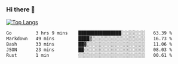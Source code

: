 ### Hi there 👋

<!--
**3Xpl0it3r/3Xpl0it3r** is a ✨ _special_ ✨ repository because its `README.md` (this file) appears on your GitHub profile.

Here are some ideas to get you started:

- 🔭 I’m currently working on ...
- 🌱 I’m currently learning ...
- 👯 I’m looking to collaborate on ...
- 🤔 I’m looking for help with ...
- 💬 Ask me about ...
- 📫 How to reach me: ...
- 😄 Pronouns: ...
- ⚡ Fun fact: ...
-->


[![Top Langs](https://github-readme-stats.vercel.app/api/top-langs/?username=3Xpl0it3r&layout=compact)](https://github.com/3Xpl0it3r/3Xpl0it3r)

<!--START_SECTION:waka-->

```txt
Go         3 hrs 9 mins    ████████████████░░░░░░░░░   63.39 %
Markdown   49 mins         ████▒░░░░░░░░░░░░░░░░░░░░   16.73 %
Bash       33 mins         ██▓░░░░░░░░░░░░░░░░░░░░░░   11.06 %
JSON       23 mins         ██░░░░░░░░░░░░░░░░░░░░░░░   08.03 %
Rust       1 min           ░░░░░░░░░░░░░░░░░░░░░░░░░   00.61 %
```

<!--END_SECTION:waka-->
